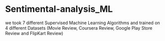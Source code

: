# Sentimental-analysis_ML
we took 7 different Supervised Machine Learning Algorithms and trained on 4 different Datasets (Movie Review, Coursera Review, Google Play Store Review and FlipKart Review)
